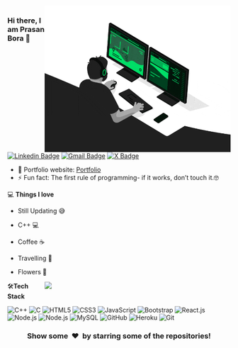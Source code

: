 <img align="right" src="https://github.com/PrasanBora/PrasanBora/blob/main/developer.gif" alt="Coder GIF" width="420" height="330">



### Hi there, I am Prasan Bora 👋
[![Linkedin Badge](https://img.shields.io/badge/-PrasanBora-blue?style=flat-square&logo=Linkedin&logoColor=white&link=https://www.linkedin.com/in/prasan-bora-943293184/)](https://www.linkedin.com/in/prasan-bora-943293184/)
[![Gmail Badge](https://img.shields.io/badge/-prasanbora23@gmail.com-c14438?style=flat-square&logo=Gmail&logoColor=white&link=mailto:prasanbora23@gmail.com)](mailto:prasanbora23@gmail.com) 
[![X Badge](https://img.shields.io/badge/-@its_prasan-c14438?style=flat-square&logo=Twitter&logoColor=white&link=https://twitter.com/its_prasan)](https://twitter.com/its_prasan) 

- 🎯 Portfolio website: [Portfolio](https://prasanbora.github.io/portfolio/)
- ⚡ Fun fact: The first rule of programming- if it works, don’t touch it.🤓

💻 **Things I love**
- Still Updating 😅
- C++ 💻
- Coffee ☕
- Travelling 🧭
- Flowers 🌼


    <a href="https://github.com/anuraghazra/github-readme-stats" title="Go to Source">
      <img align="right" width=420 height="auto" src="https://github-readme-stats.vercel.app/api?username=PrasanBora&show_icons=true&theme=dark&border_color=61dafb&hide_border=true&include_all_commits=truee" />
    </a>
    
    
    
🛠**Tech Stack**

![C++](https://img.shields.io/badge/-C++-000000?style=flat&logo=cplusplus&logoColor=F05032)
![C](https://img.shields.io/badge/-C-000000?style=flat&logo=c&logoColor=F05032)
![HTML5](https://img.shields.io/badge/-HTML5-000000?style=flat&logo=HTML5)
![CSS3](https://img.shields.io/badge/-CSS3-000000?style=flat&logo=CSS3)
![JavaScript](https://img.shields.io/badge/-Javascript-000000?style=flat&logo=Javascript&logoColor=F05032)
![Bootstrap](https://img.shields.io/badge/-Bootstrap-000000?style=flat&logo=bootstrap)
![React.js](https://img.shields.io/badge/-React.js-000000?style=flat&logo=React&logoColor=F05032)
![Node.js](https://img.shields.io/badge/-Node.js-000000?style=flat&logo=Node.js&logoColor=F05032)
![Node.js](https://img.shields.io/badge/-Express.js-000000?style=flat&logo=Express&logoColor=F05032)
![MySQL](https://img.shields.io/badge/-MySQL-000000?style=flat&logo=MySQL)
![GitHub](https://img.shields.io/badge/-GitHub-000000?style=flat&logo=github&logoColor=FFFFFF)
![Heroku](https://img.shields.io/badge/-Heroku-000000?style=flat&logo=heroku)
![Git](https://img.shields.io/badge/-Git-000000?style=flat&logo=git&logoColor=F05032)

<div align="center">
    <h3 align="center">Show some &nbsp;❤️&nbsp; by starring some of the repositories!</h3>
</div>

